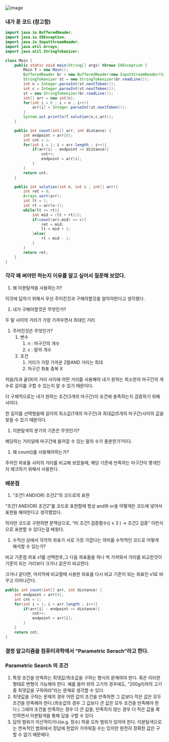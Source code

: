 ![image](https://user-images.githubusercontent.com/70310271/213240001-7683b13b-eb6d-4bdc-9d56-60589ee09fd4.png)

### 내가 푼 코드 (참고함)

```java
import java.io.BufferedReader;
import java.io.IOException;
import java.io.InputStreamReader;
import java.util.Arrays;
import java.util.StringTokenizer;

class Main {
    public static void main(String[] args) throws IOException {
        Main T = new Main();
        BufferedReader br = new BufferedReader(new InputStreamReader(System.in));
        StringTokenizer st = new StringTokenizer(br.readLine());
        int n = Integer.parseInt(st.nextToken());
        int c = Integer.parseInt(st.nextToken());
        st = new StringTokenizer(br.readLine());
        int[] arr = new int[n];
        for(int i = 0 ; i < n ; i++){
            arr[i] = Integer.parseInt(st.nextToken());
        }
        System.out.println(T.solution(n,c,arr));
    }

    public int count(int[] arr, int distance) {
        int endpoint = arr[0];
        int cnt = 1;
        for(int i = 1; i < arr.length ; i++){
            if(arr[i] - endpoint >= distance){
                cnt++;
                endpoint = arr[i];
            }
        }
        return cnt;
    }

    public int solution(int n, int c , int[] arr){
        int ret = 0;
        Arrays.sort(arr);
        int lt = 1;
        int rt = arr[n-1];
        while(lt <= rt){
            int mid = (lt + rt)/2;
            if(count(arr,mid) >= c){
                ret = mid;
                lt = mid + 1;
            }else{
                rt = mid - 1;
            }
        }
        return ret;
    }
}
```

### 각각 왜 써야만 하는지 이유를 알고 싶어서 질문해 보았다.

1. 왜 이분탐색을 사용하는가?

이것에 답하기 위해서 우선 주어진것과 구해야할것을 알아야한다고 생각했다.

1. 내가 구해야할것은 무엇인가?

두 말 사이의 거리가 가장 가까우면서 최대인 거리

1. 주어진것은 무엇인가?
    1. 변수
        1. n : 마구간의 개수
        2. c : 말의 개수
    2. 조건
        1. 거리가 가장 가까운 2말AND 거리는 최대
        2. 마구간 좌표 중복 X

처음(1)과 끝(9)의 거리 사이에 어떤 거리를 사용해야 내가 원하는 최소한의 마구간의 개수로 길이를 구할 수 있는지 알 수 있기 때문이다.

더 구체적으로는 내가 원하는 조건(3개의 마구간)이 조건에 충족하는지 검증하기 위해서이다.

한 길이를 선택했을때 길이의 최소값(1개의 마구간)과 최대값(5개의 마구간)사이의 값을 찾을 수 있기 때문이다.

1. 이분탐색의 분기의 기준은 무엇인가?

해당하는 거리일때 마구간에 들어갈 수 있는 말의 수가 충분한가?이다.

1. 왜 count()를 사용해야하는가?

주어진 좌표들 사이의 거리를 비교해 보았을때, 해당 기준에 만족하는 마구간이 몇개인지 체크하기 위해서 사용한다.

### 배운점

1. “조건1 AND(OR) 조건2”의 코드로의 표현

“조건1 AND(OR) 조건2”를 코드로 표현할때 항상 and와 or을 어떻게든 코드에 넣어서 표현을 해야한다고 생각했었다.

하지만 코드로 구현하면 문맥상으로, “if( 조건1 검증함수() ≥ 3 ) → 조건2 검증” 이런식으로 표현할 수 있다는걸 배웠다.

1. 수직선 상에서 각각의 좌표가 서로 가장 가깝다는 의미를 수학적인 코드로 어떻게 해석할 수 있는가?

비교 기준점 좌표 x1를 선택한후,그 다음 좌표들을 하나 씩 가져와서 거리를 비교한것이 기준이 되는 거리보다 크거나 같은지 비교한다.

크거나 같다면, 마지막에 비교할때 사용한 좌표를 다시 비교 기준이 되는 좌표인 x1로 바꾸고 이어나간다.

```java
public int count(int[] arr, int distance) {
    int endpoint = arr[0];
    int cnt = 1;
    for(int i = 1; i < arr.length ; i++){
        if(arr[i] - endpoint >= distance){
            cnt++;
            endpoint = arr[i];
        }
    }
    return cnt;
}
```

### 결정 알고리즘을 컴퓨터과학에서 “Parametric Serach”라고 한다.

### Parametric Search 의 조건

1. 특정 조건을 만족하는 최댓값/최솟값을 구하는 형식의 문제여야 한다. 혹은 이러한 형태로 변형이 가능해야 한다. 예를 들어 위의 고기의 경우에도, “200g이하의 고기 중 최댓값을 구하여라”라는 문제로 생각할 수 있다.
2. 최댓값을 구하는 문제의 경우 어떤 값이 조건을 만족하면 그 값보다 작은 값은 모두 조건을 만족해야 한다.(최솟값의 경우 그 값보다 큰 값은 모두 조건을 만족해야 한다.) 그래야 조건을 만족하는 경우 더 큰 값을, 만족하지 않는 경우 더 작은 값을 확인하면서 이분탐색을 통해 답을 구할 수 있다.
3. 답의 범위가 이산적이거나(e.g. 정수) 허용 오차 범위가 있어야 한다. 이분탐색으로는 연속적인 범위에서 정답에 한없이 가까워질 수는 있지만 완전히 정확한 값은 구할 수 없기 때문에다.

